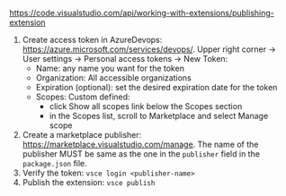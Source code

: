 https://code.visualstudio.com/api/working-with-extensions/publishing-extension

1. Create access token in AzureDevops: https://azure.microsoft.com/services/devops/. Upper right corner -> User settings -> Personal access tokens -> New Token:
   - Name: any name you want for the token
   - Organization: All accessible organizations
   - Expiration (optional): set the desired expiration date for the token
   - Scopes: Custom defined:
      - click Show all scopes link below the Scopes section
      - in the Scopes list, scroll to Marketplace and select Manage scope
2. Create a marketplace publisher: https://marketplace.visualstudio.com/manage. The name of the publisher MUST be same as the one in the `publisher` field in the `package.json` file.
3. Verify the token: `vsce login <publisher-name>`
4. Publish the extension: `vsce publish`
